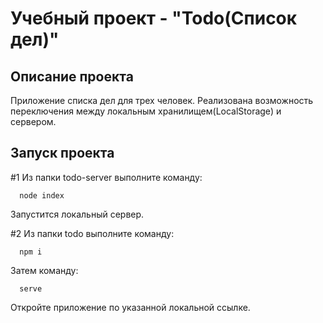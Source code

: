 # Учебный проект - "Todo(Список дел)"

## Описание проекта
Приложение списка дел для трех человек.
Реализована возможность переключения между локальным хранилищем(LocalStorage) и сервером.

## Запуск проекта
<!-- Все команды выполняются в консоли -->
#1 Из папки todo-server выполните команду:
```
  node index
```
Запустится локальный сервер.

#2 Из папки todo выполните команду:
```
  npm i
```
Затем команду:
```
  serve
```
Откройте приложение по указанной локальной ссылке.
